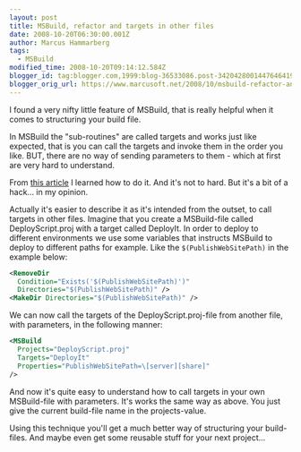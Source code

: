 ```yaml
---
layout: post
title: MSBuild, refactor and targets in other files
date: 2008-10-20T06:30:00.001Z
author: Marcus Hammarberg
tags:
  - MSBuild
modified_time: 2008-10-20T09:14:12.584Z
blogger_id: tag:blogger.com,1999:blog-36533086.post-3420428001447646419
blogger_orig_url: https://www.marcusoft.net/2008/10/msbuild-refactor-and-targets-in-other.html
---
```


I found a very nifty little feature of MSBuild, that is really helpful when it comes to structuring your build file.

In MSBuild the "sub-routines" are called targets and works just like expected, that is you can call the targets and invoke them in the order you like. BUT, there are no way of sending parameters to them - which at first are very hard to understand.

From [this article](http://dotnet.sys-con.com/node/253420) I learned how to do it. And it's not to hard. But it's a bit of a hack... in my opinion.

Actually it's easier to describe it as it's intended from the outset, to call targets in other files. Imagine that you create a MSBuild-file called DeployScript.proj with a target called DeployIt. In order to deploy to different environments we use some variables that instructs MSBuild to deploy to different paths for example. Like the `$(PublishWebSitePath)` in the example below:

```xml
<RemoveDir
  Condition="Exists('$(PublishWebSitePath)')"
  Directories="$(PublishWebSitePath)" />
<MakeDir Directories="$(PublishWebSitePath)" />
```

We can now call the targets of the DeployScript.proj-file from another file, with parameters, in the following manner:

```xml
<MSBuild
  Projects="DeployScript.proj"
  Targets="DeployIt"
  Properties="PublishWebSitePath=\[server][share]"
/>
```

And now it's quite easy to understand how to call targets in your own MSBuild-file with parameters. It's works the same way as above. You just give the current build-file name in the projects-value.

Using this technique you'll get a much better way of structuring your build-files. And maybe even get some reusable stuff for your next project...
